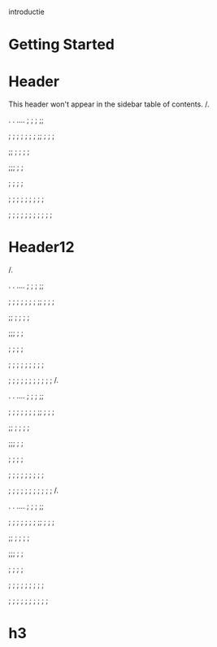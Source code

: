 introductie

# Getting Started

# Header 


This header won't appear in the sidebar table of contents.
/.

.
.
....
;
;
;
;;

;
;
;
;
;
;
;
;;
;
;
;

;;
;
;
;
;

;;;
;
;

;
;
;
;

;
;
;
;
;
;
;
;
;

;
;
;
;
;
;
;
;
;
;
;

# Header12
/.

.
.
....
;
;
;
;;

;
;
;
;
;
;
;
;;
;
;
;

;;
;
;
;
;

;;;
;
;

;
;
;
;

;
;
;
;
;
;
;
;
;

;
;
;
;
;
;
;
;
;
;
;
/.

.
.
....
;
;
;
;;

;
;
;
;
;
;
;
;;
;
;
;

;;
;
;
;
;

;;;
;
;

;
;
;
;

;
;
;
;
;
;
;
;
;

;
;
;
;
;
;
;
;
;
;
;
/.

.
.
....
;
;
;
;;

;
;
;
;
;
;
;
;;
;
;
;

;;
;
;
;
;

;;;
;
;

;
;
;
;

;
;
;
;
;
;
;
;
;

;
;
;
;
;
;
;
;
;
;
# h3